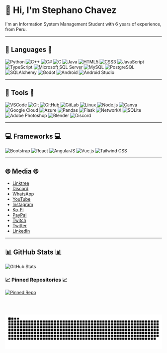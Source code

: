 # 👋 Hi, I'm Stephano Chavez

I'm an Information System Management Student with 6 years of experience, from Peru.

---

## 💬 Languages 💬

![Python](https://cdn.jsdelivr.net/gh/devicons/devicon/icons/python/python-original.svg)
![C++](https://cdn.jsdelivr.net/gh/devicons/devicon/icons/cplusplus/cplusplus-original.svg)
![C#](https://cdn.jsdelivr.net/gh/devicons/devicon/icons/csharp/csharp-original.svg)
![C](https://cdn.jsdelivr.net/gh/devicons/devicon/icons/c/c-original.svg)
![Java](https://cdn.jsdelivr.net/gh/devicons/devicon/icons/java/java-original.svg)
![HTML5](https://cdn.jsdelivr.net/gh/devicons/devicon/icons/html5/html5-original.svg)
![CSS3](https://cdn.jsdelivr.net/gh/devicons/devicon/icons/css3/css3-original.svg)
![JavaScript](https://cdn.jsdelivr.net/gh/devicons/devicon/icons/javascript/javascript-original.svg)
![TypeScript](https://cdn.jsdelivr.net/gh/devicons/devicon/icons/typescript/typescript-original.svg)
![Microsoft SQL Server](https://cdn.jsdelivr.net/gh/devicons/devicon/icons/microsoftsqlserver/microsoftsqlserver-plain.svg)
![MySQL](https://cdn.jsdelivr.net/gh/devicons/devicon/icons/mysql/mysql-original.svg)
![PostgreSQL](https://cdn.jsdelivr.net/gh/devicons/devicon/icons/postgresql/postgresql-original.svg)
![SQLAlchemy](https://cdn.jsdelivr.net/gh/devicons/devicon/icons/sqlalchemy/sqlalchemy-original.svg)
![Godot](https://cdn.jsdelivr.net/gh/devicons/devicon/icons/godot/godot-original.svg)
![Android](https://cdn.jsdelivr.net/gh/devicons/devicon/icons/android/android-original.svg)
![Android Studio](https://cdn.jsdelivr.net/gh/devicons/devicon/icons/androidstudio/androidstudio-original.svg)

---

## 🔧 Tools 🔧

![VSCode](https://cdn.jsdelivr.net/gh/devicons/devicon/icons/vscode/vscode-original.svg)
![Git](https://cdn.jsdelivr.net/gh/devicons/devicon/icons/git/git-original.svg)
![GitHub](https://cdn.jsdelivr.net/gh/devicons/devicon/icons/github/github-original.svg)
![GitLab](https://cdn.jsdelivr.net/gh/devicons/devicon/icons/gitlab/gitlab-original.svg)
![Linux](https://cdn.jsdelivr.net/gh/devicons/devicon/icons/linux/linux-original.svg)
![Node.js](https://cdn.jsdelivr.net/gh/devicons/devicon/icons/nodejs/nodejs-original.svg)
![Canva](https://cdn.jsdelivr.net/gh/devicons/devicon/icons/canva/canva-original.svg)
![Google Cloud](https://cdn.jsdelivr.net/gh/devicons/devicon/icons/googlecloud/googlecloud-original.svg)
![Azure](https://cdn.jsdelivr.net/gh/devicons/devicon/icons/azure/azure-original.svg)
![Pandas](https://cdn.jsdelivr.net/gh/devicons/devicon/icons/pandas/pandas-original.svg)
![Flask](https://cdn.jsdelivr.net/gh/devicons/devicon/icons/flask/flask-original.svg)
![NetworkX](https://cdn.jsdelivr.net/gh/devicons/devicon/icons/networkx/networkx-original.svg)
![SQLite](https://cdn.jsdelivr.net/gh/devicons/devicon/icons/sqlite/sqlite-original.svg)
![Adobe Photoshop](https://cdn.simpleicons.org/adobephotoshop/31A8FF)
![Blender](https://cdn.simpleicons.org/blender/F5792A)
![Discord](https://cdn.simpleicons.org/discord/5865F2)

---

## 💻 Frameworks 💻

![Bootstrap](https://cdn.jsdelivr.net/gh/devicons/devicon/icons/bootstrap/bootstrap-original.svg)
![React](https://cdn.jsdelivr.net/gh/devicons/devicon/icons/react/react-original.svg)
![AngularJS](https://cdn.jsdelivr.net/gh/devicons/devicon/icons/angularjs/angularjs-original.svg)
![Vue.js](https://cdn.jsdelivr.net/gh/devicons/devicon/icons/vuejs/vuejs-original.svg)
![Tailwind CSS](https://cdn.jsdelivr.net/gh/devicons/devicon/icons/tailwindcss/tailwindcss-original-wordmark.svg)

---

## 🌐 Media 🌐

- [Linktree](https://linktr.ee/darkas_overgold)
- [Discord](https://discord.com/users/1c07914389250b...)
- [WhatsApp](https://wa.me/message/RK4A4OUXMDS7G1)
- [YouTube](https://youtube.com/@darkas_goldenvox?si=cW8HlLnrTiDhjcZU)
- [Instagram](https://www.instagram.com/darkas_vox_ch/)
- [Ko-Fi](https://ko-fi.com/darkas_overgold)
- [PayPal](https://www.paypal.me/DarkasOvergold)
- [Twitch](https://m.twitch.tv/darkas_overgold)
- [Twitter](https://x.com/Stephano113975)
- [LinkedIn](https://www.linkedin.com/in/darkas/)

---

## 📊 GitHub Stats 📊

![GitHub Stats](https://github-readme-stats.vercel.app/api?username=Darkas-Overgold&theme=dark&hide_border=false&include_all_commits=true&count_private=true)

### 📈 Pinned Repositories 📈

[![Pinned Repo](https://github-readme-stats.vercel.app/api/pin/?username=Darkas-Overgold&repo=nombre_del_repo&theme=dark)](https://github.com/Darkas-Overgold?tab=repositories)
<!-- Repite la línea anterior para más repositorios pinneados -->

<br><br>
</head>
<body>
    <div class="serpiente"></div>
    <img src="https://github.com/Platane/snk/raw/output/github-contribution-grid-snake.svg" alt="Gusano de Contribución" />
</body>
</html>
